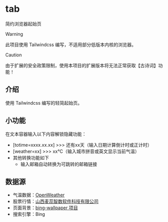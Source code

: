 # tab
简约浏览器起始页

> [!WARNING]
> 此项目使用 Tailwindcss 编写，不适用部分低版本内核的浏览器。

> [!CAUTION]
> 由于扩展的安全政策限制，使用本项目的扩展版本将无法正常获取【古诗词】功能！

## 介绍
使用 Tailwindcss 编写的轻简起始页。

## 小功能
在文本容器输入以下内容解锁隐藏功能：
- [totime=xxxx.xx.xx] >>> 还有xx天（输入日期计算倒计时或正计时）
- [weather=xx] >>> xx°C（输入城市拼音或英文显示当前气温）
- 其他转换功能如下
  - 输入邮箱自动转换为可跳转的邮箱链接

## 数据源
- 气温数据：[OpenWeather](https://openweathermap.org/api)
- 股票行情：[山西麦蕊智数软件科技有限公司](https://www.mairui.club/aboutus)
- 页面背景：[bing-wallpaper 项目](https://github.com/shangzhenyang/bing-wallpaper)
- 搜索引擎：Bing
